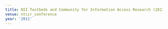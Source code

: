 ```yaml
---
title: NII Testbeds and Community for Information Access Research (2011)
venue: ntcir_conference
year: '2011'
---
```

